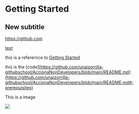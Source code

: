 # Getting Started

## New subtitle

https://github.com

[text](https://github.com)

this is a referernce to [Getting Started](#Getting-Started)

this is the [code][https://github.com/unaizorrilla-githubschool/AccionaNonDevelopers/blob/main/README.md](https://github.com/unaizorrilla-githubschool/AccionaNonDevelopers/blob/main/README.md#-prerequisites)

This is a image


![](https://www.nationalgeographic.com.es/medio/2022/12/12/caballo-1_c26bdfb7_221212154643_1280x720.jpg)
